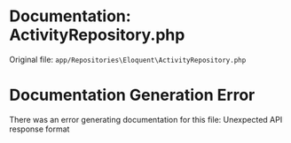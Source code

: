 # Documentation: ActivityRepository.php

Original file: `app/Repositories\Eloquent\ActivityRepository.php`

# Documentation Generation Error

There was an error generating documentation for this file: Unexpected API response format